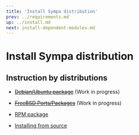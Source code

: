 ```yaml
---
title: 'Install Sympa distribution'
prev: ../requirements.md
up: ../install.md
next: install-dependent-modules.md
---
```


Install Sympa distribution
==========================

Instruction by distributions
----------------------------

- ~~[Debian/Ubuntu package](install-sympa-distribution-debian.md)~~
  (Work in progress)

- ~~[FreeBSD Ports/Packages](install-sympa-distribution-ports.md)~~
  (Work in progress)

- [RPM package](install-sympa-distribution-rpm.md)

- [Installing from source](install-sympa-distribution-source.md)

